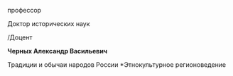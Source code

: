 профессор

Доктор исторических наук

/Доцент

**Черных Александр Васильевич**

Традиции и обычаи народов России
	*Этнокультурное регионоведение